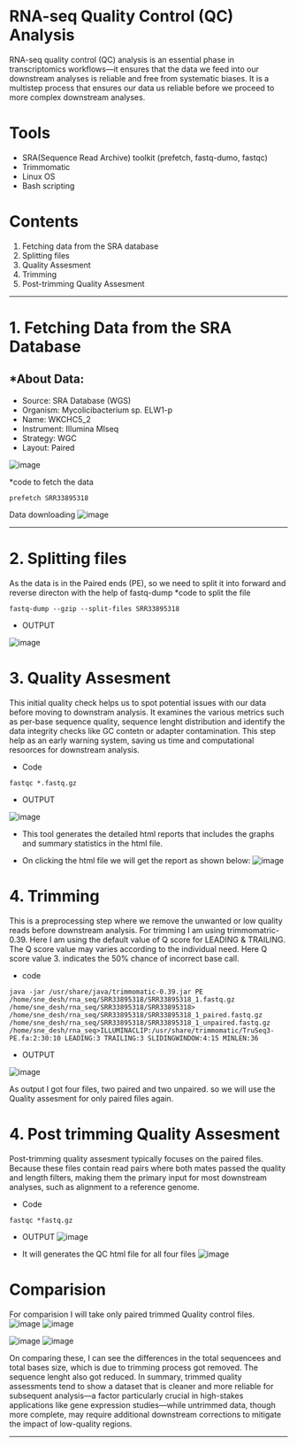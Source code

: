 # RNA-seq Quality Control (QC) Analysis
RNA-seq quality control (QC) analysis is an essential phase in transcriptomics workflows—it ensures that the data we feed into our downstream analyses is reliable and free from systematic biases. It is a multistep process that ensures our data us reliable before we proceed to more complex downstream analyses.

# Tools
* SRA(Sequence Read Archive) toolkit (prefetch, fastq-dumo, fastqc)
* Trimmomatic
* Linux OS
* Bash scripting
  
# Contents
1. Fetching data from the SRA database
2. Splitting files
3. Quality Assesment
4. Trimming
5. Post-trimming Quality Assesment
---

# 1. Fetching Data from the SRA Database
*About Data:
---
* Source: SRA Database (WGS)
* Organism: Mycolicibacterium sp. ELW1-p
* Name: WKCHC5_2
* Instrument: Illumina MIseq
* Strategy: WGC
* Layout: Paired

![image](https://github.com/user-attachments/assets/1c624327-aaf1-4fa0-88ce-d2f46f374e70)

*code to fetch the data
```
prefetch SRR33895318
```

Data downloading
![image](https://github.com/user-attachments/assets/b2a48507-304a-48f6-8d5a-77edcf1981f1)

---
# 2. Splitting files
As the data is in the Paired ends (PE), so we need to split it into forward and reverse directon with the help of fastq-dump
*code to split the file
```
fastq-dump --gzip --split-files SRR33895318
```
* OUTPUT

![image](https://github.com/user-attachments/assets/aeccefe3-6e49-447a-9153-302d19402f29)


# 3. Quality Assesment
This initial quality check helps us to spot potential issues with our data before moving to downstram analysis. It examines the various metrics such as per-base sequence quality, sequence lenght distribution and identify the data integrity checks like GC contetn or adapter contamination. This step help as an early warning system, saving us time and computational resoorces for downstream analysis.
* Code
```
fastqc *.fastq.gz 
```
* OUTPUT

![image](https://github.com/user-attachments/assets/91905cee-89f4-459b-a185-23d3de10e671)

* This tool generates the detailed html reports that includes the graphs and summary statistics in the html file.

* On clicking the html file we will get the report as shown below:
![image](https://github.com/user-attachments/assets/8566b770-0e0f-4ce9-8365-659821bd3140)

# 4. Trimming
This is a preprocessing step where we remove the unwanted or low quality reads before downstream analysis. For trimming I am using trimmomatric-0.39.
Here I am using the default value of Q score for LEADING  & TRAILING. The Q score value may varies according to the individual need. Here Q score value 3. indicates the 50% chance of incorrect base call.
* code
```
java -jar /usr/share/java/trimmomatic-0.39.jar PE /home/sne_desh/rna_seq/SRR33895318/SRR33895318_1.fastq.gz  /home/sne_desh/rna_seq/SRR33895318/SRR33895318> /home/sne_desh/rna_seq/SRR33895318/SRR33895318_1_paired.fastq.gz /home/sne_desh/rna_seq/SRR33895318/SRR33895318_1_unpaired.fastq.gz /home/sne_desh/rna_seq>ILLUMINACLIP:/usr/share/trimmomatic/TruSeq3-PE.fa:2:30:10 LEADING:3 TRAILING:3 SLIDINGWINDOW:4:15 MINLEN:36

```
* OUTPUT
  
![image](https://github.com/user-attachments/assets/de7475cb-4803-4f4a-8953-a00e50d2fe75)

As output I got four files, two paired and two unpaired. so we will use the Quality assesment for only paired files again.

# 4. Post trimming Quality Assesment
Post-trimming quality assesment typically focuses on the paired files. Because these files contain read pairs where both mates passed the quality and length filters, making them the primary input for most downstream analyses, such as alignment to a reference genome.

* Code
```
fastqc *fastq.gz
```
* OUTPUT
![image](https://github.com/user-attachments/assets/d621c5c9-84b0-4c42-a0ea-152587435c4e)

* It will generates the QC html file for all four files
![image](https://github.com/user-attachments/assets/315ed8f8-861d-40ee-93f7-9778bf5fadbe)

# Comparision
For comparision I will take only paired trimmed Quality control files.
![image](https://github.com/user-attachments/assets/bb424377-4d22-4762-a2d7-be5842011817)  ![image](https://github.com/user-attachments/assets/53eccb43-2dc4-48f6-bbbd-f134162df1f5)

![image](https://github.com/user-attachments/assets/f76367a2-8394-4ee9-bbb7-550fad1bc22e)  ![image](https://github.com/user-attachments/assets/82498a68-3348-4d31-b9e4-333633487b4d)

On comparing these, I can see the differences in the total sequencees and total bases size, which is due to trimming process got removed. The sequence lenght also got reduced. In summary, trimmed quality assessments tend to show a dataset that is cleaner and more reliable for subsequent analysis—a factor particularly crucial in high-stakes applications like gene expression studies—while untrimmed data, though more complete, may require additional downstream corrections to mitigate the impact of low-quality regions.

---









